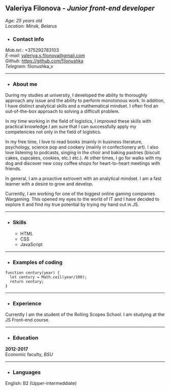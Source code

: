 ## Valeriya Filonova - *Junior front-end developer*  
*Age: 25 years old*  
*Location: Minsk, Belarus*

- ### Contact info
*Mob.tel.:* +375292783103  
*E-mail:* valeriya.s.filonova@gmail.com  
*Github:* https://github.com/filonushka  
*Telegram:* filonushka_v

***
- ### About me  

During my studies at university, I developed the ability to thoroughly approach any issue and the ability to perform monotonous work. In addition, I have distinct analytical skills and a mathematical mindset. I often find an out-of-the-box approach to solving a difficult problem.  

In my time working in the field of logistics, I improved these skills with practical knowledge.I am sure that I can successfully apply my competencies not only in the field of logistics.  

In my free time, I love to read books (mainly in business literature, psychology, science pop and cookery (mainly in confectionery art). I also love listening to podcasts, singing in the choir and baking pastries (biscuit cakes, cupcakes, cookies, etc.) etc.). At other times,  I go for walks with my dog ​​and discover new cosy coffee shops for heart-to-heart meetings with friends.  

In general, I am a proactive extrovert with an analytical mindset. I am a fast learner with a desire to grow and develop.  

Currently, I am working for one of the biggest online gaming companies Wargaming. This opened my eyes to the world of IT and I have decided to explore it and find my true potential by trying my hand out in JS.   

***  
- ### Skills  
  * HTML
  * CSS  
  * JavaScript  
    
***    
- ### Examples of coding  
``` 
function century(year) {
  let century = Math.ceil(year/100);
  return century;
}

```

***
- ### Experience  
Currently I am the student of the Rolling Scopes School. I am studying at the JS Front-end course. 

***
- ### Education  
**2012-2017**  
Economic faculty, 
*BSU*  

***
- ### Languages  
English: B2 (Upper-intermeddiate)
